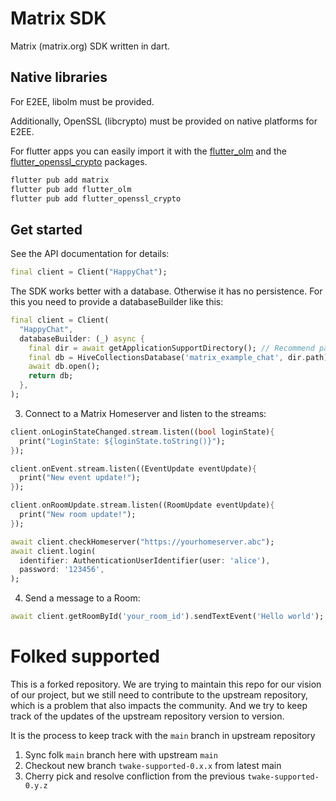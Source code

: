 # Matrix SDK

Matrix (matrix.org) SDK written in dart.

## Native libraries

For E2EE, libolm must be provided.

Additionally, OpenSSL (libcrypto) must be provided on native platforms for E2EE.

For flutter apps you can easily import it with the [flutter_olm](https://pub.dev/packages/flutter_olm) and the [flutter_openssl_crypto](https://pub.dev/packages/flutter_openssl_crypto) packages.

```sh
flutter pub add matrix
flutter pub add flutter_olm
flutter pub add flutter_openssl_crypto
```

## Get started

See the API documentation for details:

```dart
final client = Client("HappyChat");
```

The SDK works better with a database. Otherwise it has no persistence. For this you need to provide a databaseBuilder like this:

```dart
final client = Client(
  "HappyChat",
  databaseBuilder: (_) async {
    final dir = await getApplicationSupportDirectory(); // Recommend path_provider package
    final db = HiveCollectionsDatabase('matrix_example_chat', dir.path);
    await db.open();
    return db;
  },
);
```

3. Connect to a Matrix Homeserver and listen to the streams:

```dart
client.onLoginStateChanged.stream.listen((bool loginState){ 
  print("LoginState: ${loginState.toString()}");
});

client.onEvent.stream.listen((EventUpdate eventUpdate){ 
  print("New event update!");
});

client.onRoomUpdate.stream.listen((RoomUpdate eventUpdate){ 
  print("New room update!");
});

await client.checkHomeserver("https://yourhomeserver.abc");
await client.login(
  identifier: AuthenticationUserIdentifier(user: 'alice'),
  password: '123456',
);
```

4. Send a message to a Room:

```dart
await client.getRoomById('your_room_id').sendTextEvent('Hello world');
```

# Folked supported
This is a forked repository. We are trying to maintain this repo for our vision of our project, but we still need to contribute to the upstream repository, which is a problem that also impacts the community. And we try to keep track of the updates of the upstream repository version to version.

It is the process to keep track with the `main` branch in upstream repository

1. Sync folk `main` branch here with upstream `main`
2. Checkout new branch `twake-supported-0.x.x` from latest main
3. Cherry pick and resolve confliction from the previous `twake-supported-0.y.z`
